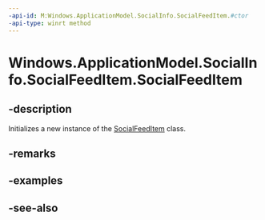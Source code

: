 ```yaml
---
-api-id: M:Windows.ApplicationModel.SocialInfo.SocialFeedItem.#ctor
-api-type: winrt method
---
```


<!-- Method syntax
public SocialFeedItem()
-->

# Windows.ApplicationModel.SocialInfo.SocialFeedItem.SocialFeedItem

## -description
Initializes a new instance of the [SocialFeedItem](socialfeeditem.md) class.

## -remarks

## -examples

## -see-also
